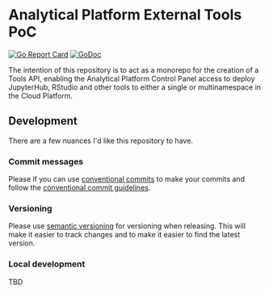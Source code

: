 # Analytical Platform External Tools PoC

[![Go Report Card](https://goreportcard.com/badge/github.com/ministryofjustice/analytical-platform-external-tools)](https://goreportcard.com/report/github.com/ministryofjustice/analytical-platform-external-tools)
[![GoDoc](https://godoc.org/github.com/ministryofjustice/analytical-platform-external-tools?status.svg)](https://godoc.org/github.com/ministryofjustice/analytical-platform-external-tools)

The intention of this repository is to act as a monorepo for the creation of a Tools API, enabling the Analytical Platform Control Panel access to deploy JupyterHub, RStudio and other tools to either a single or multinamespace in the Cloud Platform.

## Development

There are a few nuances I'd like this repository to have.

### Commit messages

Please if you can use [conventional commits](https://conventionalcommits.org/) to make your commits and follow the [conventional commit guidelines](https://conventionalcommits.org/en/v1.0.0/guidelines.html).

### Versioning

Please use [semantic versioning](https://semver.org/) for versioning when releasing. This will make it easier to track changes and to make it easier to find the latest version.

### Local development

TBD
